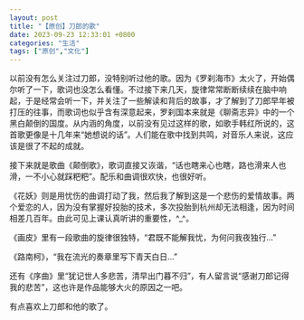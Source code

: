 ```yaml
---
layout: post
title: "【原创】刀郎的歌"
date: 2023-09-23 12:33:01 +0800
categories: "生活"
tags: ["原创","文化"]
---
```

以前没有怎么关注过刀郎，没特别听过他的歌。因为《罗刹海市》太火了，开始偶尔听了一下，歌词也没怎么看懂。不过接下来几天，旋律常常断断续续在脑中响起，于是经常会听一下，并关注了一些解读和背后的故事，才了解到了刀郎早年被打压的往事，而歌词也似乎含有深意起来，罗刹国本来就是《聊斋志异》中的一个黑白颠倒的国度。从内涵的角度，以前没有见过这样的歌，如歌手韩红所说的，这首歌更像是十几年来“她想说的话”。人们能在歌中找到共鸣，对音乐人来说，这应该是很了不起的成就。

接下来就是歌曲《颠倒歌》，歌词直接又诙谐，“话也瞎来心也瞎，路也滑来人也滑，一不小心就踩粑粑”。配乐和曲调很欢快，也很好听。

《花妖》则是用忧伤的曲调打动了我，然后我了解到这是一个悲伤的爱情故事。两个爱恋的人，因为没有掌握好投胎的技术，多次投胎到杭州却无法相逢，因为时间相差几百年。由此可见上课认真听讲的重要性，^_^。

《画皮》里有一段歌曲的旋律很独特，“君既不能解我忧，为何问我夜独行...”

《路南柯》，“我在流光的奏章里写下青天白日...”

还有《序曲》里“犹记世人多悲苦，清早出门暮不归”，有人留言说“感谢刀郎记得我的悲苦”，这也许是作品能够大火的原因之一吧。

有点喜欢上刀郎和他的歌了。
